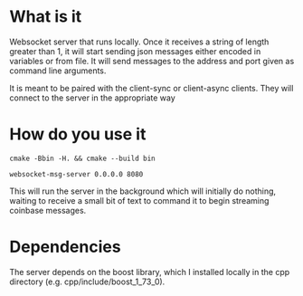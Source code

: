 
# What is it

Websocket server that runs locally.  Once it receives a string of length greater
than 1, it will start sending json messages either encoded in variables or from file.
It will send messages to the address and port given as command line arguments.

It is meant to be paired with the client-sync or client-async clients.  They
will connect to the server in the appropriate way

# How do you use it

`cmake -Bbin -H. && cmake --build bin`

`websocket-msg-server 0.0.0.0 8080`

This will run the server in the background which will initially do nothing,
waiting to receive a small bit of text to command it to begin streaming coinbase
messages.

# Dependencies

The server depends on the boost library, which I installed locally in the cpp directory (e.g. cpp/include/boost_1_73_0).
